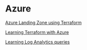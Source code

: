 # Azure

[Azure Landing Zone using Terraform](/Terraform/1.0-Landing-Zone/readMe.md)

[Learning Terraform with Azure](/Terraform/readme.md)

[Learning Log Analytics queries](/Analytics/readme.md)



